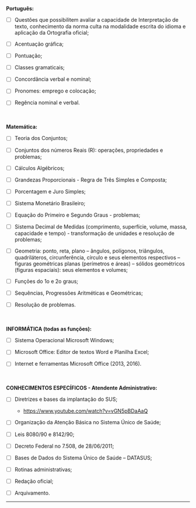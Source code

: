 **Português:**
- [ ] Questões que possibilitem avaliar a capacidade de Interpretação de texto, conhecimento da norma culta na modalidade escrita do idioma e aplicação da Ortografia oficial;
- [ ] Acentuação gráfica;
- [ ] Pontuação;
- [ ] Classes gramaticais;
- [ ] Concordância verbal e nominal;
- [ ] Pronomes: emprego e colocação;
- [ ] Regência nominal e verbal.
<br><br><br>


**Matemática:**
- [ ] Teoria dos Conjuntos;
- [ ] Conjuntos dos números Reais (R): operações, propriedades e problemas;
- [ ] Cálculos Algébricos;
- [ ] Grandezas Proporcionais - Regra de Três Simples e Composta;
- [ ] Porcentagem e Juro Simples;
- [ ] Sistema Monetário Brasileiro;
- [ ] Equação do Primeiro e Segundo Graus - problemas;
- [ ] Sistema Decimal de Medidas (comprimento, superfície, volume, massa, capacidade e tempo) - transformação de unidades e resolução de problemas;
- [ ] Geometria: ponto, reta, plano – ângulos, polígonos, triângulos, quadriláteros, circunferência, círculo e seus elementos respectivos – figuras geométricas planas (perímetros e áreas) – sólidos geométricos (figuras espaciais): seus elementos e volumes;
- [ ] Funções do 1o e 2o graus;
- [ ] Sequências, Progressões Aritméticas e Geométricas;
- [ ] Resolução de problemas.
<br><br><br>


**INFORMÁTICA (todas as funções):**
- [ ] Sistema Operacional Microsoft Windows;
- [ ] Microsoft Office: Editor de textos Word e Planilha Excel;
- [ ] Internet e ferramentas Microsoft Office (2013, 2016).
<br><br><br>


**CONHECIMENTOS ESPECÍFICOS - Atendente Administrativo:**
- [ ] Diretrizes e bases da implantação do SUS;
  - https://www.youtube.com/watch?v=vGN5pBDaAaQ
- [ ] Organização da Atenção Básica no Sistema Único de Saúde;
- [ ] Leis 8080/90 e 8142/90;
- [ ] Decreto Federal no 7.508, de 28/06/2011;
- [ ] Bases de Dados do Sistema Único de Saúde – DATASUS;
- [ ] Rotinas administrativas;
- [ ] Redação oficial;
- [ ] Arquivamento.


--------------------------------------------------------------------------------------------

